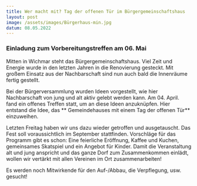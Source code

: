 ```yaml
---
title: Wer macht mit? Tag der offenen Tür im Bürgergemeinschaftshaus
layout: post
image: /assets/images/Bürgerhaus-min.jpg
datum: 08.05.2022
---
```


### Einladung zum Vorbereitungstreffen am 06. Mai
Mitten in Wichmar steht das Bürgergemeinschaftshaus. Viel Zeit und Energie wurde in den letzten Jahren in die Renovierung gesteckt.
Mit großem Einsatz aus der Nachbarschaft sind nun auch bald die Innenräume fertig gestellt.

Bei der Bürgerversammlung wurden Ideen vorgestellt, wie hier Nachbarschaft von jung und alt aktiv gelebt werden kann.
Am 04. April. fand ein  offenes Treffen statt, um an diese Ideen anzuknüpfen. Hier entstand die Idee, das ** Gemeindehauses mit einem Tag der offenen Tür** einzuweihen.

Letzten Freitag haben wir uns dazu wieder getroffen und ausgetauscht. Das Fest soll voraussichtlich im September stattfinden. Vorschläge für das Programm gibt es schon: Eine feierliche Eröffnung, Kaffee und Kuchen, gemeinsames Skatspiel und ein Angebot für Kinder. Damit die Veranstaltung alt und jung anspricht und das ganze Dorf zum Zusammenkommen einlädt, wollen wir vertärkt mit allen Vereinen im Ort zusammenarbeiten!

Es werden noch Mitwirkende für den Auf-/Abbau, die Verpflegung, usw. gesucht!
